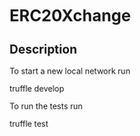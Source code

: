 # ERC20Xchange

## Description

To start a new local network run 

truffle develop

To run the tests run

truffle test


